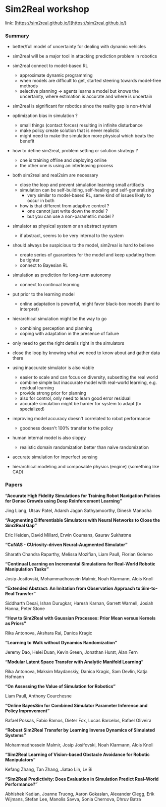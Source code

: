 # Sim2Real workshop

link: [https://sim2real.github.io/](https://sim2real.github.io/)

### Summary

- better/full model of uncertainty for dealing with dynamic vehicles
- sim2real will be a major tool in attacking prediction problem in robotics
- sim2real connect to model-based RL
    - approximate dynamic programming
    - when models are difficult to get, started steering towards model-free methods
    - selective planning → agents learns a model but knows the uncertainty, where estimation is accurate and where is uncertain
- sim2real is significant for robotics since the reality gap is non-trivial
- optimization bias in simulation ?
    - small things (contact forces) resulting in infinite disturbance
    - make policy create solution that is never realistic
    - might need to make the simulation more physical which beats the benefit
- how to define sim2real, problem setting or solution strategy ?
    - one is training offline and deploying online
    - the other one is using an interleaving process
- both sim2real and real2sim are necessary
    - close the loop and prevent simulation learning small artifacts
    - simulation can be self-building, self-healing and self-generalizing
        - very similar to model-based RL, same kind of issues likely to occur in both
    - how is that different from adaptive control ?
        - one cannot just write down the model ?
        - but you can use a non-parametric model ?
- simulator as physical system or an abstract system
    - if abstract, seems to be very internal to the system
- should always be suspicious to the model, sim2real is hard to believe
    - create series of guarantees for the model and keep updating them be tighter
    - connect to Bayesian RL
- simulation as prediction for long-term autonomy
    - connect to continual learning
- put prior to the learning model
    - online adaptation is powerful, might favor black-box models (hard to interpret)
- hierarchical simulation might be the way to go
    - combining perception and planning
    - coping with adaptation in the presence of failure

- only need to get the right details right in the simulators
- close the loop by knowing what we need to know about and gather data there
- using inaccurate simulator is also viable
    - easier to scale and can focus on diversity, subsetting the real world
    - combine simple but inaccurate model with real-world learning, e.g. residual learning
    - provide strong prior for planning
    - also for control, only need to learn good error residual
    - accurate simulation might be harder for system to adapt (to specialized)
- improving model accuracy doesn't correlated to robot performance
    - goodness doesn't 100% transfer to the policy
- human internal model is also sloppy
    - realistic domain randomization better than naive randomization
- accurate simulation for imperfect sensing
- hierarchical modeling and composable physics (engine) (something like CAD)

### Papers

**“Accurate High Fidelity Simulations for Training Robot Navigation Policies for Dense Crowds using Deep Reinforcement Learning”**

Jing Liang, Utsav Patel, Adarsh Jagan Sathyamoorthy, Dinesh Manocha

**“Augmenting Differentiable Simulators with Neural Networks to Close the Sim2Real Gap”**

Eric Heiden, David Millard, Erwin Coumans, Gaurav Sukhatme

**“CuNAS - CUriosity-driven Neural-Augmented Simulator”**

Sharath Chandra Raparthy, Melissa Mozifian, Liam Paull, Florian Golemo

**“Continual Learning on Incremental Simulations for Real-World Robotic Manipulation Tasks”**

Josip Josifovski, Mohammadhossein Malmir, Noah Klarmann, Alois Knoll

**“Extended Abstract: An Imitation from Observation Approach to Sim-to-Real Transfer”**

Siddharth Desai, Ishan Durugkar, Haresh Karnan, Garrett Warnell, Josiah Hanna, Peter Stone

**“How to Sim2Real with Gaussian Processes: Prior Mean versus Kernels as Priors”**

Rika Antonova, Akshara Rai, Danica Kragic

**“Learning to Walk without Dynamics Randomization”**

Jeremy Dao, Helei Duan, Kevin Green, Jonathan Hurst, Alan Fern

**“Modular Latent Space Transfer with Analytic Manifold Learning”**

Rika Antonova, Maksim Maydanskiy, Danica Kragic, Sam Devlin, Katja Hofmann

**“On Assessing the Value of Simulation for Robotics”**

Liam Paull, Anthony Courchesne

**“Online BayesSim for Combined Simulator Parameter Inference and Policy Improvement”**

Rafael Possas, Fabio Ramos, Dieter Fox, Lucas Barcelos, Rafael Oliveira

**“Robust Sim2Real Transfer by Learning Inverse Dynamics of Simulated Systems”**

Mohammadhossein Malmir, Josip Josifovski, Noah Klarmann, Alois Knoll

**“Sim2Real Learning of Vision-based Obstacle Avoidance for Robotic Manipulators”**

Kefang Zhang, Tan Zhang, Jiatao Lin, Lv Bi

**“Sim2Real Predictivity: Does Evaluation in Simulation Predict Real-World Performance?”**

Abhishek Kadian, Joanne Truong, Aaron Gokaslan, Alexander Clegg, Erik Wijmans, Stefan Lee, Manolis Savva, Sonia Chernova, Dhruv Batra